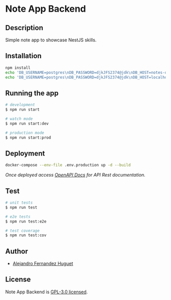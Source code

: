 # Note App Backend

## Description

Simple note app to showcase NestJS skills.

## Installation

```bash
npm install
echo 'DB_USERNAME=postgres\nDB_PASSWORD=djkJFS2374@jdk\nDB_HOST=notes-database\nDB_PORT=5432' > .env.production
echo 'DB_USERNAME=postgres\nDB_PASSWORD=djkJFS2374@jdk\nDB_HOST=localhost\nDB_PORT=5432' > .env.development
```

## Running the app

```bash
# development
$ npm run start

# watch mode
$ npm run start:dev

# production mode
$ npm run start:prod
```

## Deployment

```bash
docker-compose --env-file .env.production up -d --build
```

*Once deployed access [OpenAPI Docs](http://localhost:3000/api-docs) for API Rest documentation.*

## Test

```bash
# unit tests
$ npm run test

# e2e tests
$ npm run test:e2e

# test coverage
$ npm run test:cov
```

## Author

- [Alejandro Fernandez Huguet](https://github.com/alferguet)

## License

Note App Backend is [GPL-3.0 licensed](LICENSE).
